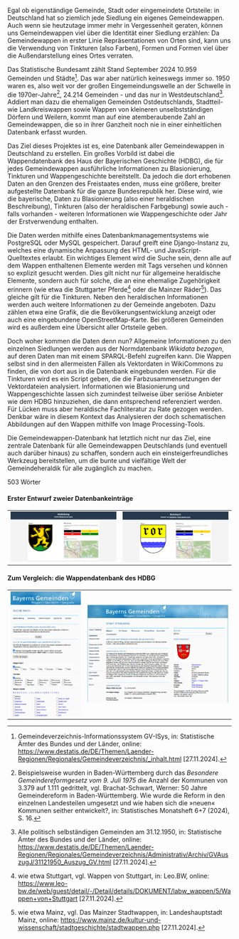 Egal ob eigenständige Gemeinde, Stadt oder eingemeindete Ortsteile: in Deutschland hat so ziemlich jede Siedlung ein eigenes Gemeindewappen. Auch wenn sie heutzutage immer mehr in Vergessenheit geraten, können uns Gemeindewappen viel über die Identität einer Siedlung erzählen: Da Gemeindewappen in erster Linie Repräsentationen von Orten sind, kann uns die Verwendung von Tinkturen (also Farben), Formen und Formen viel über die Außendarstellung eines Ortes verraten. 

Das Statistische Bundesamt zählt Stand September 2024 10.959 Gemeinden und Städte[^1]. Das war aber natürlich keineswegs immer so. 1950 waren es, also weit vor der großen Eingemeindungswelle an der Schwelle in die 1970er-Jahre[^2], 24.214 Gemeinden - und das nur in Westdeutschland[^3]. Addiert man dazu die ehemaligen Gemeinden Ostdeutschlands, Stadtteil- wie Landkreiswappen sowie Wappen von kleineren unselbstständigen Dörfern und Weilern, kommt man auf eine atemberaubende Zahl an Gemeindewappen, die so in ihrer Ganzheit noch nie in einer einheitlichen Datenbank erfasst wurden. 

Das Ziel dieses Projektes ist es, eine Datenbank aller Gemeindewappen in Deutschland zu erstellen. Ein großes Vorbild ist dabei die Wappendatenbank des Haus der Bayerischen Geschichte (HDBG), die für jedes Gemeindewappen ausführliche Informationen zu Blasionierung, Tinkturen und Wappengeschichte bereitstellt. Da jedoch die dort erhobenen Daten an den Grenzen des Freistaates enden, muss eine größere, breiter aufgestellte Datenbank für die ganze Bundesrepublik her. Diese wird, wie die bayerische, Daten zu Blasionierung (also einer heraldischen Beschreibung), Tinkturen (also der heraldischen Farbgebung) sowie auch - falls vorhanden - weiteren Informationen wie Wappengeschichte oder Jahr der Erstverwendung enthalten.

Die Daten werden mithilfe eines Datenbankmanagementsystems wie PostgreSQL oder MySQL gespeichert. Darauf greift eine Django-Instanz zu, welches eine dynamische Anpassung des HTML- und JavaScript-Quelltextes erlaubt. Ein wichtiges Element wird die Suche sein, denn alle auf dem Wappen enthaltenen Elemente werden mit Tags versehen und können so explizit gesucht werden. Dies gilt nicht nur für allgemeine heraldische Elemente, sondern auch für solche, die an eine ehemalige Zugehörigkeit erinnern (wie etwa die Stuttgarter Pferde[^4] oder die Mainzer Räder[^5]). Das gleiche gilt für die Tinkturen. Neben den heraldischen Informationen werden auch weitere Informationen zu der Gemeinde angeboten. Dazu zählen etwa eine Grafik, die die Bevölkerungsentwicklung anzeigt oder auch eine eingebundene OpenStreetMap-Karte. Bei größeren Gemeinden wird es außerdem eine Übersicht aller Ortsteile geben.

Doch woher kommen die Daten denn nun? Allgemeine Informationen zu den einzelnen Siedlungen werden aus der Normdatenbank *Wikidata bezogen*, auf deren Daten man mit einem SPARQL-Befehl zugreifen kann. Die Wappen selbst sind in den allermeisten Fällen als Vektordaten in WikiCommons zu finden, die von dort aus in die Datenbank eingebunden werden. Für die Tinkturen wird es ein Script geben, die die Farbzusammensetzungen der Vektordateien analysiert. Informationen wie Blasionierung und Wappengeschichte lassen sich zumindest teilweise über seriöse Anbieter wie dem HDBG hinzuziehen, die dann entsprechend referenziert werden. Für Lücken muss aber heraldische Fachliteratur zu Rate gezogen werden. Denkbar wäre in diesem Kontext das Analysieren der doch schematischen Abbildungen auf den Wappen mithilfe von Image Processing-Tools. 

Die Gemeindewappen-Datenbank hat letztlich nicht nur das Ziel, eine zentrale Datenbank für alle Gemeindewappen Deutschlands (und eventuell auch darüber hinaus) zu schaffen, sondern auch ein einsteigerfreundliches Werkzeug bereitstellen, um die bunte und vielfältige Welt der Gemeindeheraldik für alle zugänglich zu machen.

503 Wörter

<h4>Erster Entwurf zweier Datenbankeinträge</h4>
<table>
    <tr>
        <td><img src="screenshots/screenshot_website_v1_1.png"></img></td>
        <td><img src="screenshots/screenshot_website_v1_2.png"></img></td>
    </tr>
</table>
<h4>Zum Vergleich: die Wappendatenbank des HDBG</h4>
<table>
    <tr>
        <td><img src="screenshots/screenshot_bg1.png"></img></td>
        <td><img src="screenshots/screenshot_bg2.png"></img></td>
    </tr>
</table>



[^1]: Gemeindeverzeichnis-Informationssystem GV-ISys, in: Statistische Ämter des Bundes und der Länder, online: https://www.destatis.de/DE/Themen/Laender-Regionen/Regionales/Gemeindeverzeichnis/_inhalt.html [27.11.2024].
[^2]: Beispielsweise wurden in Baden-Württemberg durch das *Besondere Gemeindereformgesetz vom 9. Juli 1975* die Anzahl der Kommunen von 3.379 auf 1.111 gedrittelt, vgl. Brachat-Schwart, Werner: 50 Jahre Gemeindereform in Baden-Württemberg. Wie wurde die Reform in den einzelnen Landesteilen umgesetzt und wie haben sich die »neuen« Kommunen seither entwickelt?, in: Statistisches Monatsheft 6+7 (2024), S. 16.
[^2]: Beispielsweise wurden in Baden-Württemberg durch das *Besondere Gemeindereformgesetz vom 9. Juli 1975* die Anzahl der Kommunen von 3.379 auf 1.111 gedrittelt, vgl. Brachat-Schwart, Werner: 50 Jahre Gemeindereform in Baden-Württemberg. Wie wurde die Reform in den einzelnen Landesteilen umgesetzt und wie haben sich die »neuen« Kommunen seither entwickelt?, in: Statistisches Monatsheft 6+7 (2024), S. 16.
[^3]: Alle politisch selbständigen Gemeinden am 31.12.1950, in: Statistische Ämter des Bundes und der Länder, online: https://www.destatis.de/DE/Themen/Laender-Regionen/Regionales/Gemeindeverzeichnis/Administrativ/Archiv/GVAuszugJ/31121950_Auszug_GV.html [27.11.2024].
[^4]: wie etwa Stuttgart, vgl. Wappen von Stuttgart, in: Leo.BW, online: https://www.leo-bw.de/web/guest/detail/-/Detail/details/DOKUMENT/labw_wappen/5/Wappen+von+Stuttgart [27.11.2024].
[^5]: wie etwa Mainz, vgl. Das Mainzer Stadtwappen, in: Landeshauptstadt Mainz, online: https://www.mainz.de/kultur-und-wissenschaft/stadtgeschichte/stadtwappen.php [27.11.2024].


